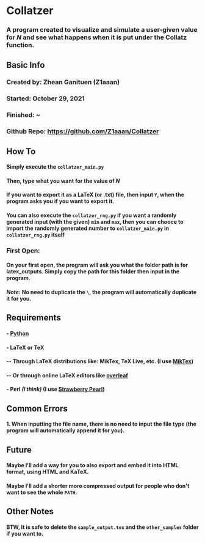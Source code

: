 # Collatzer
### **A program created to visualize and simulate a user-given value for *N* and see what happens when it is put under the Collatz function.**
## **Basic Info**
### Created by: Zhean Ganituen (Z1aaan)
### Started: October 29, 2021
### Finished: ~
### Github Repo: https://github.com/Z1aaan/Collatzer

## **How To**
#### Simply execute the `collatzer_main.py`
#### Then, type what you want for the value of *N*
#### If you want to export it as a LaTeX (or .txt) file, then input `Y`, when the program asks you if you want to export it. 
#### You can also execute the `collatzer_rng.py` if you want a randomly generated input (with the given) `min` and `max`, then you can chooce to import the randomly generated number to `collatzer_main.py` in `collatzer_rng.py` itself
### **First Open:**
#### On your first open, the program will ask you what the folder path is for latex_outputs. Simply copy the path for this folder then input in the program.
#### *Note:* No need to duplicate the `\`, the program will automatically duplicate it for you.

## **Requirements**
#### - [Python](https://www.python.org/)
#### - LaTeX or TeX 
#### -- Through LaTeX distributions like: MikTex, TeX Live, etc. (I use [MikTex](https://miktex.org/))
#### -- Or through online LaTeX editors like [overleaf](https://www.overleaf.com/)
#### - Perl *(I think)* (I use [Strawberry Pearl](https://strawberryperl.com/)) 

## **Common Errors**
#### 1. When inputting the file name, there is no need to input the file type (the program will automatically append it for you).

## Future
#### Maybe I'll add a way for you to also export and embed it into HTML format, using HTML and KaTeX.
#### Maybe I'll add a shorter more compressed output for people who don't want to see the whole `PATH`.

## Other Notes
#### BTW, It is **safe** to delete the `sample_output.tex` and the `other_samples` folder if you want to.